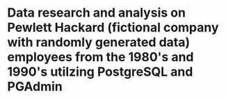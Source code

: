 # Data research and analysis on Pewlett Hackard (fictional company with randomly generated data) employees from the 1980's and 1990's utilzing PostgreSQL and PGAdmin
